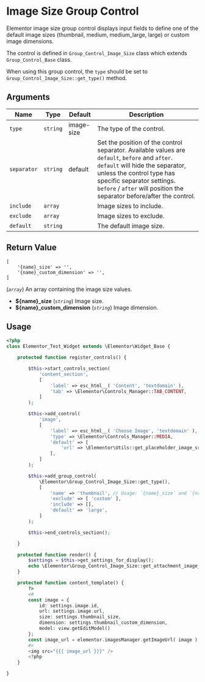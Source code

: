 # Image Size Group Control

<Badge type="tip" vertical="top" text="Elementor Core" /> <Badge type="warning" vertical="top" text="Basic" />

Elementor image size group control displays input fields to define one of the default image sizes (thumbnail, medium, medium_large, large) or custom image dimensions.

The control is defined in `Group_Control_Image_Size` class which extends `Group_Control_Base` class.

When using this group control, the `type` should be set to `Group_Control_Image_Size::get_type()` method.

## Arguments

<table>
	<thead>
		<tr>
			<th>Name</th>
			<th>Type</th>
			<th>Default</th>
			<th>Description</th>
		</tr>
	</thead>
	<tbody>
		<tr>
			<td><code>type</code></td>
			<td><code>string</code></td>
			<td>image-size</td>
			<td>The type of the control.</td>
		</tr>
		<tr>
			<td><code>separator</code></td>
			<td><code>string</code></td>
			<td>default</td>
			<td>Set the position of the control separator. Available values are <code>default</code>, <code>before</code> and <code>after</code>. <code>default</code> will hide the separator, unless the control type has specific separator settings. <code>before</code> / <code>after</code> will position the separator before/after the control.</td>
		</tr>
		<tr>
			<td><code>include</code></td>
			<td><code>array</code></td>
			<td></td>
			<td>Image sizes to include.</td>
		</tr>
		<tr>
			<td><code>exclude</code></td>
			<td><code>array</code></td>
			<td></td>
			<td>Image sizes to exclude.</td>
		</tr>
		<tr>
			<td><code>default</code></td>
			<td><code>string</code></td>
			<td></td>
			<td>The default image size.</td>
		</tr>
	</tbody>
</table>

## Return Value

```
[
	'{name}_size' => '',
	'{name}_custom_dimension' => '',
]
```

(_`array`_) An array containing the image size values.

* **${name}_size** (_`string`_) Image size.
* **${name}_custom_dimension** (_`string`_) Image dimension.

## Usage

```php {14-33,41,46-56}
<?php
class Elementor_Test_Widget extends \Elementor\Widget_Base {

	protected function register_controls() {

		$this->start_controls_section(
			'content_section',
			[
				'label' => esc_html__( 'Content', 'textdomain' ),
				'tab' => \Elementor\Controls_Manager::TAB_CONTENT,
			]
		);

		$this->add_control(
			'image',
			[
				'label' => esc_html__( 'Choose Image', 'textdomain' ),
				'type' => \Elementor\Controls_Manager::MEDIA,
				'default' => [
					'url' => \Elementor\Utils::get_placeholder_image_src(),
				],
			]
		);

		$this->add_group_control(
			\Elementor\Group_Control_Image_Size::get_type(),
			[
				'name' => 'thumbnail', // Usage: `{name}_size` and `{name}_custom_dimension`, in this case `thumbnail_size` and `thumbnail_custom_dimension`.
				'exclude' => [ 'custom' ],
				'include' => [],
				'default' => 'large',
			]
		);

		$this->end_controls_section();

	}

	protected function render() {
		$settings = $this->get_settings_for_display();
		echo \Elementor\Group_Control_Image_Size::get_attachment_image_html( $settings, 'thumbnail', 'image' );
	}

	protected function content_template() {
		?>
		<#
		const image = {
			id: settings.image.id,
			url: settings.image.url,
			size: settings.thumbnail_size,
			dimension: settings.thumbnail_custom_dimension,
			model: view.getEditModel()
		};
		const image_url = elementor.imagesManager.getImageUrl( image );
		#>
		<img src="{{{ image_url }}}" />
		<?php
	}

}
```
